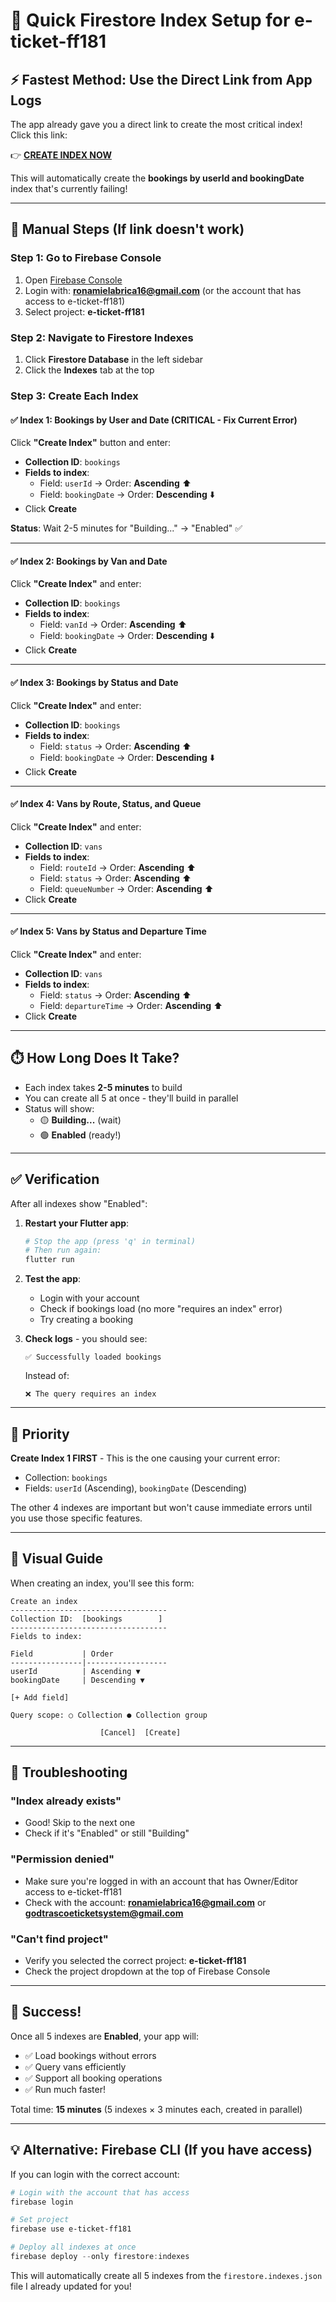 # 🚀 Quick Firestore Index Setup for e-ticket-ff181

## ⚡ Fastest Method: Use the Direct Link from App Logs

The app already gave you a direct link to create the most critical index! Click this link:

👉 [**CREATE INDEX NOW**](https://console.firebase.google.com/v1/r/project/e-ticket-ff181/firestore/indexes?create_composite=Ck9wcm9qZWN0cy9lLXRpY2tldC1mZjE4MS9kYXRhYmFzZXMvKGRlZmF1bHQpL2NvbGxlY3Rpb25Hcm91cHMvYm9va2luZ3MvaW5kZXhlcy9fEAEaCgoGdXNlcklkEAEaDwoLYm9va2luZ0RhdGUQAhoMCghfX25hbWVfXxAC)

This will automatically create the **bookings by userId and bookingDate** index that's currently failing!

---

## 📝 Manual Steps (If link doesn't work)

### Step 1: Go to Firebase Console
1. Open [Firebase Console](https://console.firebase.google.com/)
2. Login with: **ronamielabrica16@gmail.com** (or the account that has access to e-ticket-ff181)
3. Select project: **e-ticket-ff181**

### Step 2: Navigate to Firestore Indexes
1. Click **Firestore Database** in the left sidebar
2. Click the **Indexes** tab at the top

### Step 3: Create Each Index

#### ✅ Index 1: Bookings by User and Date (CRITICAL - Fix Current Error)
Click **"Create Index"** button and enter:
- **Collection ID**: `bookings`
- **Fields to index**:
  - Field: `userId` → Order: **Ascending** ⬆️
  - Field: `bookingDate` → Order: **Descending** ⬇️
- Click **Create**

**Status**: Wait 2-5 minutes for "Building..." → "Enabled" ✅

---

#### ✅ Index 2: Bookings by Van and Date
Click **"Create Index"** and enter:
- **Collection ID**: `bookings`
- **Fields to index**:
  - Field: `vanId` → Order: **Ascending** ⬆️
  - Field: `bookingDate` → Order: **Descending** ⬇️
- Click **Create**

---

#### ✅ Index 3: Bookings by Status and Date
Click **"Create Index"** and enter:
- **Collection ID**: `bookings`
- **Fields to index**:
  - Field: `status` → Order: **Ascending** ⬆️
  - Field: `bookingDate` → Order: **Descending** ⬇️
- Click **Create**

---

#### ✅ Index 4: Vans by Route, Status, and Queue
Click **"Create Index"** and enter:
- **Collection ID**: `vans`
- **Fields to index**:
  - Field: `routeId` → Order: **Ascending** ⬆️
  - Field: `status` → Order: **Ascending** ⬆️
  - Field: `queueNumber` → Order: **Ascending** ⬆️
- Click **Create**

---

#### ✅ Index 5: Vans by Status and Departure Time
Click **"Create Index"** and enter:
- **Collection ID**: `vans`
- **Fields to index**:
  - Field: `status` → Order: **Ascending** ⬆️
  - Field: `departureTime` → Order: **Ascending** ⬆️
- Click **Create**

---

## ⏱️ How Long Does It Take?

- Each index takes **2-5 minutes** to build
- You can create all 5 at once - they'll build in parallel
- Status will show:
  - 🟡 **Building...** (wait)
  - 🟢 **Enabled** (ready!)

---

## ✅ Verification

After all indexes show "Enabled":

1. **Restart your Flutter app**:
   ```powershell
   # Stop the app (press 'q' in terminal)
   # Then run again:
   flutter run
   ```

2. **Test the app**:
   - Login with your account
   - Check if bookings load (no more "requires an index" error)
   - Try creating a booking

3. **Check logs** - you should see:
   ```
   ✅ Successfully loaded bookings
   ```
   Instead of:
   ```
   ❌ The query requires an index
   ```

---

## 🎯 Priority

**Create Index 1 FIRST** - This is the one causing your current error:
- Collection: `bookings`
- Fields: `userId` (Ascending), `bookingDate` (Descending)

The other 4 indexes are important but won't cause immediate errors until you use those specific features.

---

## 📸 Visual Guide

When creating an index, you'll see this form:

```
Create an index
-----------------------------------
Collection ID:  [bookings        ]
-----------------------------------
Fields to index:

Field           | Order
----------------|------------------
userId          | Ascending ▼
bookingDate     | Descending ▼

[+ Add field]

Query scope: ○ Collection ● Collection group

                    [Cancel]  [Create]
```

---

## 🔧 Troubleshooting

### "Index already exists"
- Good! Skip to the next one
- Check if it's "Enabled" or still "Building"

### "Permission denied"
- Make sure you're logged in with an account that has Owner/Editor access to e-ticket-ff181
- Check with the account: **ronamielabrica16@gmail.com** or **godtrascoeticketsystem@gmail.com**

### "Can't find project"
- Verify you selected the correct project: **e-ticket-ff181**
- Check the project dropdown at the top of Firebase Console

---

## 🎉 Success!

Once all 5 indexes are **Enabled**, your app will:
- ✅ Load bookings without errors
- ✅ Query vans efficiently
- ✅ Support all booking operations
- ✅ Run much faster!

Total time: **15 minutes** (5 indexes × 3 minutes each, created in parallel)

---

## 💡 Alternative: Firebase CLI (If you have access)

If you can login with the correct account:

```powershell
# Login with the account that has access
firebase login

# Set project
firebase use e-ticket-ff181

# Deploy all indexes at once
firebase deploy --only firestore:indexes
```

This will automatically create all 5 indexes from the `firestore.indexes.json` file I already updated for you!
